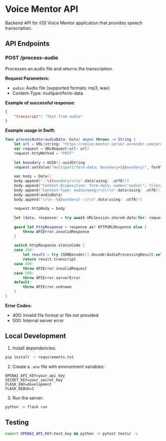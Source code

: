 # Voice Mentor API

Backend API for iOS Voice Mentor application that provides speech transcription.

## API Endpoints

### POST /process-audio

Processes an audio file and returns the transcription.

**Request Parameters:**
- `audio`: Audio file (supported formats: mp3, wav)
- Content-Type: multipart/form-data

**Example of successful response:**
```json
{
    "transcript": "Text from audio"
}
```

**Example usage in Swift:**
```swift
func processAudio(audioData: Data) async throws -> String {
    let url = URL(string: "https://voice-mentor-server.onrender.com/process-audio")!
    var request = URLRequest(url: url)
    request.httpMethod = "POST"
    
    let boundary = UUID().uuidString
    request.setValue("multipart/form-data; boundary=\(boundary)", forHTTPHeaderField: "Content-Type")
    
    var body = Data()
    body.append("--\(boundary)\r\n".data(using: .utf8)!)
    body.append("Content-Disposition: form-data; name=\"audio\"; filename=\"audio.mp3\"\r\n".data(using: .utf8)!)
    body.append("Content-Type: audio/mpeg\r\n\r\n".data(using: .utf8)!)
    body.append(audioData)
    body.append("\r\n--\(boundary)--\r\n".data(using: .utf8)!)
    
    request.httpBody = body
    
    let (data, response) = try await URLSession.shared.data(for: request)
    
    guard let httpResponse = response as? HTTPURLResponse else {
        throw APIError.invalidResponse
    }
    
    switch httpResponse.statusCode {
    case 200:
        let result = try JSONDecoder().decode(AudioProcessingResult.self, from: data)
        return result.transcript
    case 400:
        throw APIError.invalidRequest
    case 500:
        throw APIError.serverError
    default:
        throw APIError.unknown
    }
}
```

**Error Codes:**
- 400: Invalid file format or file not provided
- 500: Internal server error

## Local Development

1. Install dependencies:
```bash
pip install -r requirements.txt
```

2. Create a `.env` file with environment variables:
```
OPENAI_API_KEY=your_api_key
SECRET_KEY=your_secret_key
FLASK_ENV=development
FLASK_DEBUG=1
```

3. Run the server:
```bash
python -m flask run
```

## Testing

```bash
export OPENAI_API_KEY=test_key && python -m pytest tests/ -v
```

